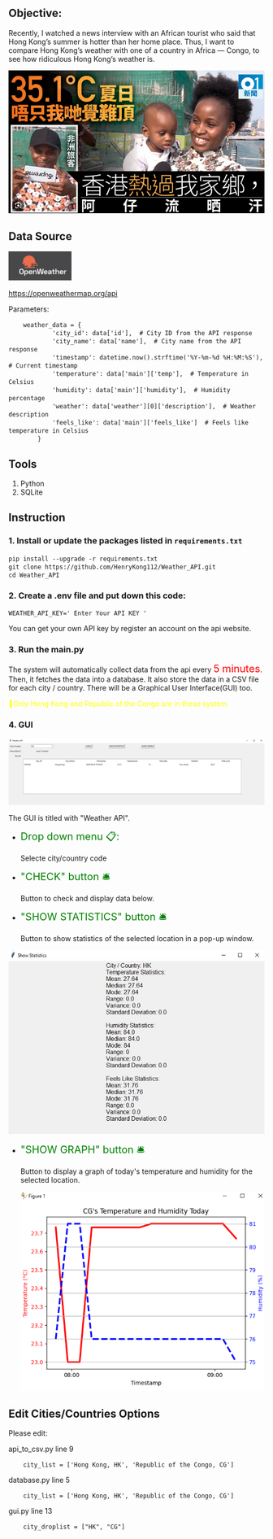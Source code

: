 ##  Objective:

Recently, I watched a news interview with an African tourist who said that Hong Kong’s summer is hotter than her home place. Thus, I want to compare Hong Kong’s weather with one of a country in Africa — Congo, to see how ridiculous Hong Kong’s weather is.

<img src="Image\hk_so_hot.png">

## Data Source
<img src="Image\Openweather.png">

https://openweathermap.org/api

Parameters:

        weather_data = {
                'city_id': data['id'],  # City ID from the API response
                'city_name': data['name'],  # City name from the API response
                'timestamp': datetime.now().strftime('%Y-%m-%d %H:%M:%S'),  # Current timestamp
                'temperature': data['main']['temp'],  # Temperature in Celsius
                'humidity': data['main']['humidity'],  # Humidity percentage
                'weather': data['weather'][0]['description'],  # Weather description
                'feels_like': data['main']['feels_like']  # Feels like temperature in Celsius
            }

## Tools
1. Python
2. SQLite

## Instruction

### 1.  Install or update the packages listed in `requirements.txt`

```
pip install --upgrade -r requirements.txt
git clone https://github.com/HenryKong112/Weather_API.git
cd Weather_API
```

### 2. Create a .env file and put down this code:

    WEATHER_API_KEY=' Enter Your API KEY '

You can get your own API key by register an account on the api website.

### 3. Run the main.py

The system will automatically collect data from the api every <span style="font-size:20px;color: red;">5 minutes</span>.
Then, it fetches the data into a database.
It also store the data in a CSV file for each city / country.
There will be a Graphical User Interface(GUI) too.

<span style="color: yellow;">
📌Only Hong Kong and Republic of the Congo are in these system.
</span>
    

### 4. GUI

 <img src="Image\GUI.png">

 <br>

The GUI is titled with "Weather API".

 * <span style="font-size:20px;color: Green;">Drop down menu 📋:
    
    Selecte city/country code

 * <span style="font-size:20px;color: Green;">"CHECK" button 🛎️

     Button to check and display data below.

 * <span style="font-size:20px;color: Green;">"SHOW STATISTICS" button 🛎️

     Button to show statistics of the selected location in a pop-up window.

<img src="Image\stat.JPG">

 * <span style="font-size:20px;color: Green;">"SHOW GRAPH" button 🛎️

     Button to display a graph of today's temperature and humidity for the selected location.

     <img src="Image\graphexample.png">

## Edit Cities/Countries Options

Please edit:

api_to_csv.py line 9
        
        city_list = ['Hong Kong, HK', 'Republic of the Congo, CG']

database.py line 5

        city_list = ['Hong Kong, HK', 'Republic of the Congo, CG']

gui.py line 13

        city_droplist = ["HK", "CG"]
